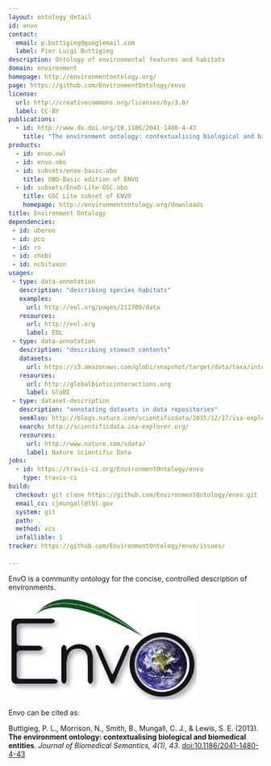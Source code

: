 ```yaml
---
layout: ontology_detail
id: envo
contact:
  email: p.buttigieg@googlemail.com
  label: Pier Luigi Buttigieg
description: Ontology of environmental features and habitats
domain: environment
homepage: http://environmentontology.org/
page: https://github.com/EnvironmentOntology/envo
license:
  url: http://creativecommons.org/licenses/by/3.0/
  label: CC-BY
publications:
  - id: http://www.dx.doi.org/10.1186/2041-1480-4-43
    title: "The environment ontology: contextualising biological and biomedical entities"
products:
  - id: envo.owl
  - id: envo.obo
  - id: subsets/envo-basic.obo
    title: OBO-Basic edition of ENVO
  - id: subsets/EnvO-Lite-GSC.obo
    title: GSC Lite subset of ENVO
    homepage: http://environmentontology.org/downloads
title: Environment Ontology
dependencies:
 - id: uberon
 - id: pco
 - id: ro
 - id: chebi
 - id: ncbitaxon
usages:
 - type: data-annotation
   description: "describing species habitats"
   examples:
     url: http://eol.org/pages/211700/data
   resources:
     url: http://eol.org
     label: EOL
 - type: data-annotation
   description: "describing stomach contents"
   datasets:
     url: https://s3.amazonaws.com/globi/snapshot/target/data/taxa/interactions.csv.gz
   resources:
     url: http://globalbioticinteractions.org
     label: GloBI
 - type: dataset-description
   description: "annotating datasets in data repositories"
   seeAlso: http://blogs.nature.com/scientificdata/2015/12/17/isa-explorer/
   search: http://scientificdata.isa-explorer.org/
   resources:
     url: http://www.nature.com/sdata/
     label: Nature Scientific Data
jobs:
  - id: https://travis-ci.org/EnvironmentOntology/envo
    type: travis-ci
build:
  checkout: git clone https://github.com/EnvironmentOntology/envo.git
  email_cc: cjmungall@lbl.gov
  system: git
  path: .
  method: vcs
  infallible: 1
tracker: https://github.com/EnvironmentOntology/envo/issues/

---
```


EnvO is a community ontology for the concise, controlled description of environments.

<img src="/logos/envo.png"/>

Envo can be cited as:

Buttigieg, P. L., Morrison, N., Smith, B., Mungall, C. J., & Lewis, S. E. (2013). <b>The environment ontology: contextualising biological and biomedical entities</b>. <i>Journal of Biomedical Semantics, 4(1), 43</i>. <a href="http://www.dx.doi.org/10.1186/2041-1480-4-43">doi:10.1186/2041-1480-4-43</a>


